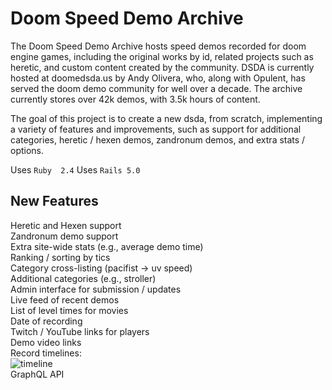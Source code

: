 # Doom Speed Demo Archive

The Doom Speed Demo Archive hosts speed demos recorded for doom engine games,
including the original works by id, related projects such as heretic, and custom
content created by the community.
DSDA is currently hosted at doomedsda.us by Andy Olivera, who, along with
Opulent, has served the doom demo community for well over a decade.
The archive currently stores over 42k demos, with 3.5k hours of content.

The goal of this project is to create a new dsda, from scratch, implementing
a variety of features and improvements, such as support for additional
categories, heretic / hexen demos, zandronum demos, and extra stats / options.

Uses `Ruby  2.4`
Uses `Rails 5.0`

## New Features
Heretic and Hexen support  
Zandronum demo support  
Extra site-wide stats (e.g., average demo time)  
Ranking / sorting by tics  
Category cross-listing (pacifist -> uv speed)  
Additional categories (e.g., stroller)  
Admin interface for submission / updates  
Live feed of recent demos  
List of level times for movies  
Date of recording  
Twitch / YouTube links for players  
Demo video links  
Record timelines:  
![timeline](http://i.imgur.com/0l1dKNy.png)  
GraphQL API
